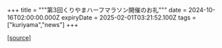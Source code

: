 +++
title = """第3回くりやまハーフマラソン開催のお礼"""
date = 2024-10-16T02:00:00.000Z
expiryDate = 2025-02-01T03:21:52.100Z
tags = ["kuriyama","news"]
+++


[[source]](https://www.town.kuriyama.hokkaido.jp/site/kuriyama-harf/29147.html)
